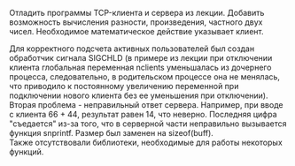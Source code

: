 Отладить программы ТСP-клиента и сервера из лекции. Добавить возможность вычисления разности, произведения, частного двух чисел. Необходимое математическое действие указывает клиент.

Для корректного подсчета активных пользователей был создан обработчик сигнала SIGCHLD (в примере из лекции при отключении клиента глобальная переменная nclients уменьшалась из дочернего процесса, следовательно, в родительском процессе она не менялась, что приводило к постоянному увеличению переменной при подключении нового клиента без ее уменьшения при отключении).<br>
Вторая проблема - неправильный ответ сервера. Например, при вводе с клиента 66 + 44, результат равен 14, что неверно. Последняя цифра "съедается" из-за того, что в серверной части неправильно вызывается функция snprintf. Размер был заменен на sizeof(buff).<br>
Также отсутствовали библиотеки, необходимые для работы некоторых функций.